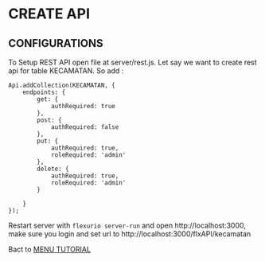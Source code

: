 # CREATE API

## CONFIGURATIONS
To Setup REST API open file at server/rest.js. Let say we want to create rest api for table KECAMATAN. So add :

```
Api.addCollection(KECAMATAN, {
    endpoints: {
        get: {
            authRequired: true
        },
        post: {
            authRequired: false
        },
        put: {
            authRequired: true,
            roleRequired: 'admin'
        },
        delete: {
            authRequired: true,
            roleRequired: 'admin'
        }

    }
});

```

Restart server with ```flexurio server-run``` and open http://localhost:3000, make sure you login and set url to http://localhost:3000/flxAPI/kecamatan


Bact to [MENU TUTORIAL](https://vneu.github.io/FLEXURIO-CLI)
